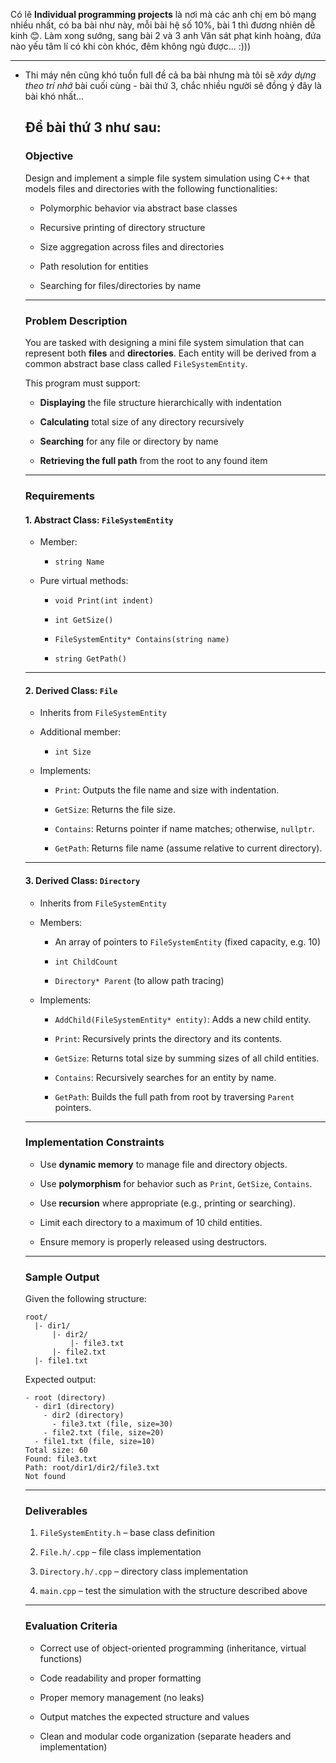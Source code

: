 Có lẽ **Individual programming projects** là nơi mà các anh chị em bỏ mạng nhiều nhất, có ba bài như này, mỗi bài hệ số 10%, bài 1 thì đương nhiên dễ kinh 😊. Làm xong sướng, sang bài 2 và 3 anh Văn sát phạt kinh hoàng, đứa nào yếu tâm lí có khi còn khóc, đêm không ngủ được... :)))

---

- Thi máy nên cũng khó tuồn full đề cả ba bài nhưng mà tôi sẽ *xây dựng theo trí nhớ* bài cuối cùng - bài thứ 3, chắc nhiều người sẽ đồng ý đây là bài khó nhất... 
  
  ## Đề bài thứ 3 như sau:
  
  ### **Objective**
  
  Design and implement a simple file system simulation using C++ that models files and directories with the following functionalities:
  
  - Polymorphic behavior via abstract base classes
  
  - Recursive printing of directory structure
  
  - Size aggregation across files and directories
  
  - Path resolution for entities
  
  - Searching for files/directories by name
  
  ---
  
  ### **Problem Description**
  
  You are tasked with designing a mini file system simulation that can represent both **files** and **directories**. Each entity will be derived from a common abstract base class called `FileSystemEntity`.
  
  This program must support:
  
  - **Displaying** the file structure hierarchically with indentation
  
  - **Calculating** total size of any directory recursively
  
  - **Searching** for any file or directory by name
  
  - **Retrieving the full path** from the root to any found item
  
  ---
  
  ### **Requirements**
  
  #### 1. Abstract Class: `FileSystemEntity`
  
  - Member:
    
    - `string Name`
  
  - Pure virtual methods:
    
    - `void Print(int indent)`
    
    - `int GetSize()`
    
    - `FileSystemEntity* Contains(string name)`
    
    - `string GetPath()`
  
  ---
  
  #### 2. Derived Class: `File`
  
  - Inherits from `FileSystemEntity`
  
  - Additional member:
    
    - `int Size`
  
  - Implements:
    
    - `Print`: Outputs the file name and size with indentation.
    
    - `GetSize`: Returns the file size.
    
    - `Contains`: Returns pointer if name matches; otherwise, `nullptr`.
    
    - `GetPath`: Returns file name (assume relative to current directory).
  
  ---
  
  #### 3. Derived Class: `Directory`
  
  - Inherits from `FileSystemEntity`
  
  - Members:
    
    - An array of pointers to `FileSystemEntity` (fixed capacity, e.g. 10)
    
    - `int ChildCount`
    
    - `Directory* Parent` (to allow path tracing)
  
  - Implements:
    
    - `AddChild(FileSystemEntity* entity)`: Adds a new child entity.
    
    - `Print`: Recursively prints the directory and its contents.
    
    - `GetSize`: Returns total size by summing sizes of all child entities.
    
    - `Contains`: Recursively searches for an entity by name.
    
    - `GetPath`: Builds the full path from root by traversing `Parent` pointers.
  
  ---
  
  ### **Implementation Constraints**
  
  - Use **dynamic memory** to manage file and directory objects.
  
  - Use **polymorphism** for behavior such as `Print`, `GetSize`, `Contains`.
  
  - Use **recursion** where appropriate (e.g., printing or searching).
  
  - Limit each directory to a maximum of 10 child entities.
  
  - Ensure memory is properly released using destructors.
  
  ---
  
  ### **Sample Output**
  
  Given the following structure:
  
  ```
  root/
    |- dir1/
        |- dir2/
            |- file3.txt
        |- file2.txt
    |- file1.txt
  ```
  
  Expected output:
  
  ```
  - root (directory)
    - dir1 (directory)
      - dir2 (directory)
        - file3.txt (file, size=30)
      - file2.txt (file, size=20)
    - file1.txt (file, size=10)
  Total size: 60
  Found: file3.txt
  Path: root/dir1/dir2/file3.txt
  Not found
  ```
  
  ---
  
  ### **Deliverables**
  
  1. `FileSystemEntity.h` – base class definition
  
  2. `File.h/.cpp` – file class implementation
  
  3. `Directory.h/.cpp` – directory class implementation
  
  4. `main.cpp` – test the simulation with the structure described above
  
  ---
  
  ### **Evaluation Criteria**
  
  - Correct use of object-oriented programming (inheritance, virtual functions)
  
  - Code readability and proper formatting
  
  - Proper memory management (no leaks)
  
  - Output matches the expected structure and values
  
  - Clean and modular code organization (separate headers and implementation)


